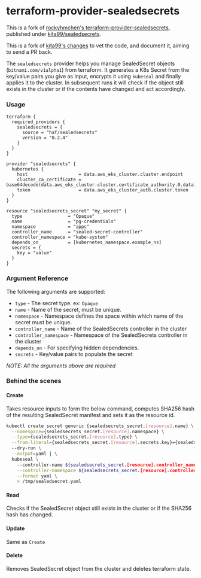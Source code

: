 terraform-provider-sealedsecrets
================================

This is a fork of [rockyhmchen's terraform-provider-sealedsecrets](https://github.com/rockyhmchen/terraform-provider-sealedsecrets), published under [kita99/sealedsecrets](https://registry.terraform.io/providers/kita99/sealedsecrets/latest).

This is a fork of [kita99's changes](https://github.com/haf/terraform-provider-sealedsecrets) to vet the code, and
document it, aiming to send a PR back.

The `sealedsecrets` provider helps you manage SealedSecret objects (`bitnami.com/v1alpha1`) from terraform. It generates a
K8s Secret from the key/value pairs you give as input, encrypts it using `kubeseal` and finally applies it to the cluster.
In subsequent runs it will check if the object still exists in the cluster or if the contents have changed and act accordingly.


### Usage

```HCL
terraform {
  required_providers {
    sealedsecrets = {
      source = "haf/sealedsecrets"
      version = "0.2.4"
    }
  }
}

provider "sealedsecrets" {
  kubernetes {
    host                   = data.aws_eks_cluster.cluster.endpoint
    cluster_ca_certificate = base64decode(data.aws_eks_cluster.cluster.certificate_authority.0.data)
    token                  = data.aws_eks_cluster_auth.cluster.token
  }
}

resource "sealedsecrets_secret" "my_secret" {
  type                 = "Opaque"
  name                 = "pg-credentials"
  namespace            = "apps"
  controller_name      = "sealed-secret-controller"
  controller_namespace = "kube-system"
  depends_on           = [kubernetes_namespace.example_ns]
  secrets = {
    key = "value"
  }
}
```

### Argument Reference

The following arguments are supported:

- `type` -  The secret type. ex: `Opaque`
- `name` - Name of the secret, must be unique.
- `namespace` - Namespace defines the space within which name of the secret must be unique.
- `controller_name` - Name of the SealedSecrets controller in the cluster
- `controller_namespace` - Namespace of the SealedSecrets controller in the cluster
- `depends_on` - For specifying hidden dependencies.
- `secrets` - Key/value pairs to populate the secret

*NOTE: All the arguments above are required*


### Behind the scenes

#### Create

Takes resource inputs to form the below command, computes SHA256 hash of the resulting SealedSecret manifest and sets it as the resource id.

```bash
kubectl create secret generic {sealedsecrets_secret.[resource].name} \
  --namespace={sealedsecrets_secret.[resource].namespace} \
  --type={sealedsecrets_secret.[resource].type} \
  --from-literal={sealedsecrets_secret.[resource].secrets.key}={sealedsecrets_secret.[resource].secrets.value} \ # line repeated for each key/value pair
  --dry-run \
  --output=yaml | \
  kubeseal \    
    --controller-name ${sealedsecrets_secret.[resource].controller_name} \
    --controller-namespace ${sealedsecrets_secret.[resource].controller_namespace} \
    --format yaml \
    > /tmp/sealedsecret.yaml
```


#### Read

Checks if the SealedSecret object still exists in the cluster or if the SHA256 hash has changed.


#### Update

Same as `Create`


#### Delete

Removes SealedSecret object from the cluster and deletes terraform state.
